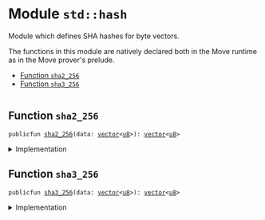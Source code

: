 
<a name="std_hash"></a>

# Module `std::hash`

Module which defines SHA hashes for byte vectors.

The functions in this module are natively declared both in the Move runtime
as in the Move prover's prelude.


-  [Function `sha2_256`](#std_hash_sha2_256)
-  [Function `sha3_256`](#std_hash_sha3_256)


<pre><code></code></pre>



<a name="std_hash_sha2_256"></a>

## Function `sha2_256`



<pre><code>publicfun <a href="hash.md#std_hash_sha2_256">sha2_256</a>(data: <a href="vector.md#std_vector">vector</a>&lt;<a href="u8.md#std_u8">u8</a>&gt;): <a href="vector.md#std_vector">vector</a>&lt;<a href="u8.md#std_u8">u8</a>&gt;
</code></pre>



<details>
<summary>Implementation</summary>


<pre><code><b>native</b> <b>public</b> <b>fun</b> <a href="hash.md#std_hash_sha2_256">sha2_256</a>(data: <a href="vector.md#std_vector">vector</a>&lt;<a href="u8.md#std_u8">u8</a>&gt;): <a href="vector.md#std_vector">vector</a>&lt;<a href="u8.md#std_u8">u8</a>&gt;;
</code></pre>



</details>

<a name="std_hash_sha3_256"></a>

## Function `sha3_256`



<pre><code>publicfun <a href="hash.md#std_hash_sha3_256">sha3_256</a>(data: <a href="vector.md#std_vector">vector</a>&lt;<a href="u8.md#std_u8">u8</a>&gt;): <a href="vector.md#std_vector">vector</a>&lt;<a href="u8.md#std_u8">u8</a>&gt;
</code></pre>



<details>
<summary>Implementation</summary>


<pre><code><b>native</b> <b>public</b> <b>fun</b> <a href="hash.md#std_hash_sha3_256">sha3_256</a>(data: <a href="vector.md#std_vector">vector</a>&lt;<a href="u8.md#std_u8">u8</a>&gt;): <a href="vector.md#std_vector">vector</a>&lt;<a href="u8.md#std_u8">u8</a>&gt;;
</code></pre>



</details>


[//]: # ("File containing references which can be used from documentation")
